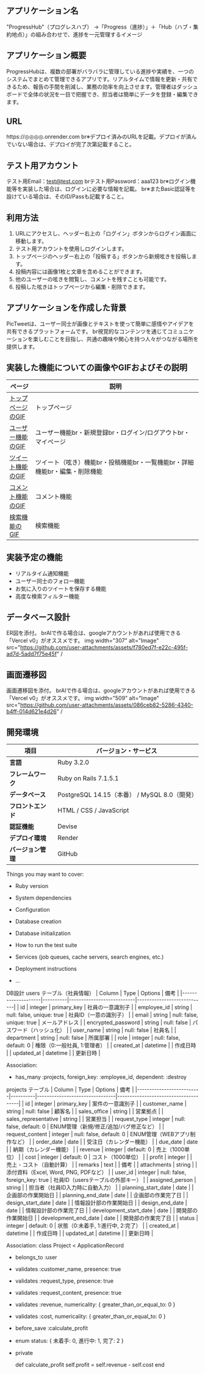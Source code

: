 ## アプリケーション名
"ProgressHub"（プログレスハブ）
→「Progress（進捗）」＋「Hub（ハブ・集約地点）」の組み合わせで、進捗を一元管理するイメージ

## アプリケーション概要
ProgressHubは、複数の部署がバラバラに管理している進捗や実績を、一つのシステムでまとめて管理できるアプリです。リアルタイムで情報を更新・共有できるため、報告の手間を削減し、業務の効率を向上させます。管理者はダッシュボードで全体の状況を一目で把握でき、担当者は簡単にデータを登録・編集できます。

## URL
https://◎◎◎◎.onrender.com
br※デプロイ済みのURLを記載。デプロイが済んでいない場合は、デプロイが完了次第記載すること。

## テスト用アカウント
テスト用Email：test@test.com
brテスト用Password：aaa123
br※ログイン機能等を実装した場合は、ログインに必要な情報を記載。
br※またBasic認証等を設けている場合は、そのID/Passも記載すること。

## 利用方法
1. URLにアクセスし、ヘッダー右上の「ログイン」ボタンからログイン画面に移動します。
2. テスト用アカウントを使用しログインします。
3. トップページのヘッダー右上の「投稿する」ボタンから新規呟きを投稿します。
4. 投稿内容には画像1枚と文章を含めることができます。
5. 他のユーザーの呟きを閲覧し、コメントを残すことも可能です。
6. 投稿した呟きはトップページから編集・削除できます。

## アプリケーションを作成した背景
PicTweetは、ユーザー同士が画像とテキストを使って簡単に感情やアイデアを共有できるプラットフォームです。
br視覚的なコンテンツを通じてコミュニケーションを楽しむことを目指し、共通の趣味や関心を持つ人々がつながる場所を提供します。

## 実装した機能についての画像やGIFおよびその説明
|ページ|説明|
|---|------------------|
|[トップページのGIF](URL_TO_GIF)|トップページ　　　　　　　　　　　　　　　　　　　　　　|
|[ユーザー機能のGIF](URL_TO_GIF)|ユーザー機能br・新規登録br・ログイン/ログアウトbr・マイページ|
|[ツイート機能のGIF](URL_TO_GIF)|ツイート（呟き）機能br・投稿機能br・一覧機能br・詳細機能br・編集・削除機能|
|[コメント機能のGIF](URL_TO_GIF)|コメント機能|
|[検索機能のGIF](URL_TO_GIF)|検索機能|

## 実装予定の機能
- リアルタイム通知機能
- ユーザー同士のフォロー機能
- お気に入りのツイートを保存する機能
- 高度な検索フィルター機能

## データベース設計
ER図を添付。
brAIで作る場合は、googleアカウントがあれば使用できる「Vercel v0」がオススメです。
img width="307" alt="Image" src="https://github.com/user-attachments/assets/f780ed7f-e22c-495f-ad7d-5add7f75e45f" /


## 画面遷移図
画面遷移図を添付。
brAIで作る場合は、googleアカウントがあれば使用できる「Vercel v0」がオススメです。
img width="509" alt="Image" src="https://github.com/user-attachments/assets/086ceb82-5286-4340-b4ff-014d621e4d26" /


## 開発環境
| 項目               | バージョン・サービス |
|------------------|-----------------|
| **言語**        | Ruby 3.2.0 |
| **フレームワーク** | Ruby on Rails 7.1.5.1 |
| **データベース**  | PostgreSQL 14.15（本番） / MySQL 8.0（開発） |
| **フロントエンド** | HTML / CSS / JavaScript |
| **認証機能**    | Devise |
| **デプロイ環境** | Render |
| **バージョン管理** | GitHub |

Things you may want to cover:

* Ruby version

* System dependencies

* Configuration

* Database creation

* Database initialization

* How to run the test suite

* Services (job queues, cache servers, search engines, etc.)

* Deployment instructions

* ...

DB設計
users テーブル（社員情報）
| Column             | Type     | Options                   | 備考                       |
|--------------------|----------|---------------------------|----------------------------|
| id                 | integer  | primary_key               | 社員の一意識別子            | 
| employee_id        | string   | null: false, unique: true | 社員ID（一意の識別子）       | 
| email              | string   | null: false, unique: true | メールアドレス              | 
| encrypted_password | string   | null: false               | パスワード（ハッシュ化）     | 
| user_name          | string   | null: false               | 社員名                      | 
| department         | string   | null: false               | 所属部署                    | 
| role               | integer  | null: false, default: 0   | 権限（0:一般社員, 1:管理者） | 
| created_at         | datetime |                           | 作成日時                    | 
| updated_at         | datetime |                           | 更新日時                    | 

Association:
- has_many :projects, foreign_key: :employee_id, dependent: :destroy


projects テーブル
| Column                   | Type     | Options                        | 備考                                 |
|--------------------------|----------|--------------------------------|--------------------------------------|
| id                       | integer  | primary_key                    | 案件の一意識別子                       | 
| customer_name            | string   | null: false                    | 顧客名                                | 
| sales_office             | string   |                                | 営業拠点                              | 
| sales_representative     | string   |                                | 営業担当                              | 
| request_type             | integer  | null: false, default: 0        | ENUM管理（新規/修正/追加/バグ修正など） | 
| request_content          | integer  | null: false, default: 0        | ENUM管理（WEBアプリ制作など）          | 
| order_date               | date     |                                | 受注日（カレンダー機能）               | 
| due_date                 | date     |                                | 納期（カレンダー機能）                 | 
| revenue                  | integer  | default: 0                     | 売上（1000単位）                      | 
| cost                     | integer  | default: 0                     | コスト（1000単位）                    | 
| profit                   | integer  |                                | 売上 - コスト（自動計算）              | 
| remarks                  | text     |                                | 備考                                 | 
| attachments              | string   |                                | 添付資料（Excel, Word, PNG, PDFなど） | 
| user_id                  | integer  | null: false, foreign_key: true | 社員ID（usersテーブルの外部キー）      | 
| assigned_person          | string   |                                | 担当者（社員ID入力時に自動入力）       | 
| planning_start_date      | date     |                                | 企画部の作業開始日                    | 
| planning_end_date        | date     |                                | 企画部の作業完了日                    | 
| design_start_date        | date     |                                | 情報設計部の作業開始日                 | 
| design_end_date          | date     |                                | 情報設計部の作業完了日                 | 
| development_start_date   | date     |                                | 開発部の作業開始日                     | 
| development_end_date     | date     |                                | 開発部の作業完了日                     | 
| status                   | integer  | default: 0                     | 状態（0:未着手, 1:進行中, 2:完了）      | 
| created_at               | datetime |                                | 作成日時                              | 
| updated_at               | datetime |                                | 更新日時                              | 

Association:
class Project < ApplicationRecord
- belongs_to :user

- validates :customer_name, presence: true
- validates :request_type, presence: true
- validates :request_content, presence: true
- validates :revenue, numericality: { greater_than_or_equal_to: 0 }
- validates :cost, numericality: { greater_than_or_equal_to: 0 }

- before_save :calculate_profit

- enum status: { 未着手: 0, 進行中: 1, 完了: 2 }

- private

  def calculate_profit
    self.profit = self.revenue - self.cost
  end
